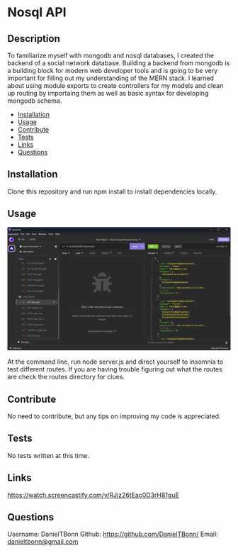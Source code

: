 # Nosql API

## Description
  
To familiarize myself with mongodb and nosql databases, I created the backend of a social network database. Building a backend from mongodb is a building block for modern web developer tools and is going to be very important for filling out my understanding of the MERN stack. I learned about using module exports to create controllers for my models and clean up routing by importaing them as well as basic syntax for developing mongodb schema.

- [Installation](#installation)
- [Usage](#usage)
- [Contribute](#contribute)
- [Tests](#tests)
- [Links](#links)
- [Questions](#questions)

## Installation
  
Clone this repository and run npm install to install dependencies locally.

## Usage

![insomnia-routes-pic](./assets/images/nosql-insomnia.png)
  
At the command line, run node server.js and direct yourself to insomnia to test different routes. If you are having trouble figuring out what the routes are check the routes directory for clues.

## Contribute
  
No need to contribute, but any tips on improving my code is appreciated.

## Tests
  
No tests written at this time.

## Links

https://watch.screencastify.com/v/RJjz26tEac0D3rH81guE

## Questions

Username: DanielTBonn
Github: https://github.com/DanielTBonn/
Email: danieltbonn@gmail.com